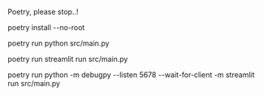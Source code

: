 Poetry, please stop..!


poetry install --no-root

poetry run python src/main.py

poetry run streamlit run src/main.py


poetry run python -m debugpy --listen 5678 --wait-for-client -m streamlit run src/main.py